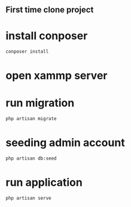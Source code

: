 ## First time clone project

# install conposer
```
conposer install
```

# open xammp server

# run migration
```
php artisan migrate 
```

# seeding admin account
```
php artisan db:seed
```

# run application

```
php artisan serve
```
